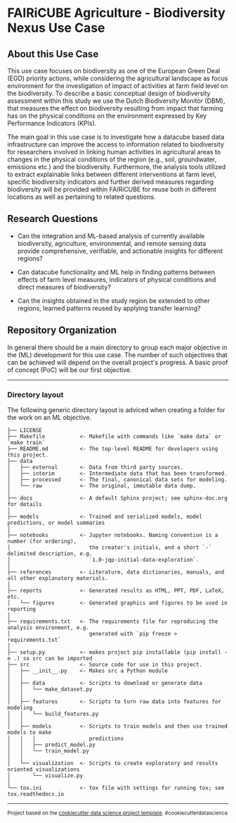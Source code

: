 # FAIRiCUBE Agriculture - Biodiversity Nexus Use Case

## About this Use Case

This use case focuses on biodiversity as one of the European Green Deal (EGD) priority actions, while considering the agricultural landscape as focus environment for the investigation of impact of activities at farm field level on the biodiversity. To describe a basic conceptual design of biodiversity assessment within this study we use the Dutch Biodiversity Monitor (DBM), that measures the effect on biodiversity resulting from impact that farming has on the physical conditions on the environment expressed by Key Performance Indicators (KPIs). 

The main goal in this use case is to investigate how a datacube based data infrastructure can improve the access to information related to biodiversity for researchers involved in linking human activities in agricultural areas to changes in the physical conditions of the region (e.g., soil, groundwater, emissions etc.) and the biodiversity. Furthermore, the analysis tools utilized to extract explainable links between different interventions at farm level, specific biodiversity indicators and further derived measures regarding biodiversity will be provided within FAIRiCUBE for reuse both in different locations as well as pertaining to related questions. 


## Research Questions

 * Can the integration and ML-based analysis of currently available biodiversity, agriculture, environmental, and remote sensing data provide comprehensive, verifiable, and actionable insights for different regions?  

 * Can datacube functionality and ML help in finding patterns between effects of farm level measures, indicators of physical conditions and direct measures of biodiversity?  

 * Can the insights obtained in the study region be extended to other regions, learned patterns reused by applying transfer learning?  


## Repository Organization

In general there should be a main directory to group each major objective in the (ML) development for this use case. The number of such objectives that can be achieved will depend on the overall project's progress. A basic proof of concept (PoC) will be our first objective. 


---

### Directory layout

The following generic directory layout is adviced when creating a folder for the work on an ML objective.


    ├── LICENSE
    ├── Makefile           <- Makefile with commands like `make data` or `make train`
    ├── README.md          <- The top-level README for developers using this project.
    ├── data
    │   ├── external       <- Data from third party sources.
    │   ├── interim        <- Intermediate data that has been transformed.
    │   ├── processed      <- The final, canonical data sets for modeling.
    │   └── raw            <- The original, immutable data dump.
    │
    ├── docs               <- A default Sphinx project; see sphinx-doc.org for details
    │
    ├── models             <- Trained and serialized models, model predictions, or model summaries
    │
    ├── notebooks          <- Jupyter notebooks. Naming convention is a number (for ordering),
    │                         the creator's initials, and a short `-` delimited description, e.g.
    │                         `1.0-jqp-initial-data-exploration`.
    │
    ├── references         <- Literature, data dictionaries, manuals, and all other explanatory materials.
    │
    ├── reports            <- Generated results as HTML, PPT, PDF, LaTeX, etc.
    │   └── figures        <- Generated graphics and figures to be used in reporting
    │
    ├── requirements.txt   <- The requirements file for reproducing the analysis environment, e.g.
    │                         generated with `pip freeze > requirements.txt`
    │
    ├── setup.py           <- makes project pip installable (pip install -e .) so src can be imported
    ├── src                <- Source code for use in this project.
    │   ├── __init__.py    <- Makes src a Python module
    │   │
    │   ├── data           <- Scripts to download or generate data
    │   │   └── make_dataset.py
    │   │
    │   ├── features       <- Scripts to turn raw data into features for modeling
    │   │   └── build_features.py
    │   │
    │   ├── models         <- Scripts to train models and then use trained models to make
    │   │   │                 predictions
    │   │   ├── predict_model.py
    │   │   └── train_model.py
    │   │
    │   └── visualization  <- Scripts to create exploratory and results oriented visualizations
    │       └── visualize.py
    │
    └── tox.ini            <- tox file with settings for running tox; see tox.readthedocs.io


--------

<p><small>Project based on the <a target="_blank" href="https://drivendata.github.io/cookiecutter-data-science/">cookiecutter data science project template</a>. #cookiecutterdatascience</small></p>

